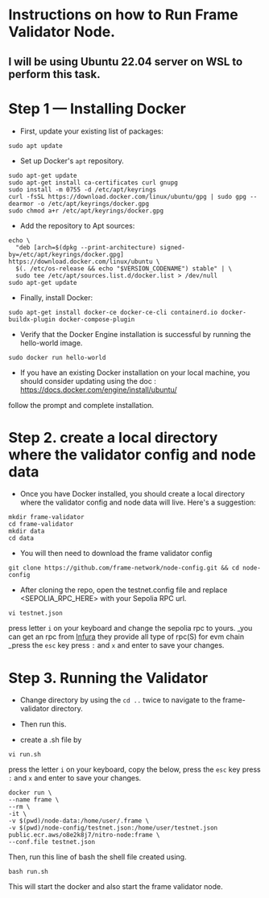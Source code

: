 # Instructions on how to Run Frame Validator Node.
## I will be using Ubuntu 22.04 server on WSL to perform this task.

# Step 1 — Installing Docker

* First, update your existing list of packages:

```
sudo apt update
```

* Set up Docker's `apt` repository.

```
sudo apt-get update
sudo apt-get install ca-certificates curl gnupg
sudo install -m 0755 -d /etc/apt/keyrings
curl -fsSL https://download.docker.com/linux/ubuntu/gpg | sudo gpg --dearmor -o /etc/apt/keyrings/docker.gpg
sudo chmod a+r /etc/apt/keyrings/docker.gpg
```

* Add the repository to Apt sources:

```
echo \
  "deb [arch=$(dpkg --print-architecture) signed-by=/etc/apt/keyrings/docker.gpg] https://download.docker.com/linux/ubuntu \
  $(. /etc/os-release && echo "$VERSION_CODENAME") stable" | \
  sudo tee /etc/apt/sources.list.d/docker.list > /dev/null
sudo apt-get update
```

* Finally, install Docker:

```
sudo apt-get install docker-ce docker-ce-cli containerd.io docker-buildx-plugin docker-compose-plugin
```

* Verify that the Docker Engine installation is successful by running the hello-world image.

```
sudo docker run hello-world
```

* If you have an existing Docker installation on your local machine, you should consider updating using the doc : https://docs.docker.com/engine/install/ubuntu/

follow the prompt and complete installation.

# Step 2. create a local directory where the validator config and node data

* Once you have Docker installed, you should create a local directory where the validator config and node data will live. Here's a suggestion:

```
mkdir frame-validator
cd frame-validator
mkdir data
cd data
```

* You will then need to download the frame validator config

```
git clone https://github.com/frame-network/node-config.git && cd node-config
```

* After cloning the repo, open the testnet.config file and replace <SEPOLIA_RPC_HERE> with your Sepolia RPC url.

```
vi testnet.json
```

press letter `i` on your keyboard and change the sepolia rpc to yours.
 _you can get an rpc from [Infura](https://www.infura.io) they provide all type of rpc(S) for evm chain
  _press the `esc` key press `:` and `x` and enter to save your changes.

# Step 3. Running the Validator

* Change directory by using the `cd ..` twice to navigate to the frame-validator directory.
* Then run this.

* create a .sh file by 

```
vi run.sh
```

press the letter `i` on your keyboard, copy the below, press the `esc` key press `:` and `x` and enter to save your changes.

```
docker run \
--name frame \
--rm \
-it \
-v $(pwd)/node-data:/home/user/.frame \
-v $(pwd)/node-config/testnet.json:/home/user/testnet.json public.ecr.aws/o8e2k8j7/nitro-node:frame \
--conf.file testnet.json
```

Then, run this line of bash the shell file created using.

```
bash run.sh
```

This will start the docker and also start the frame validator node.
